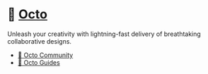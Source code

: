 # 🐙 [Octo](https://octo.coffee)

 Unleash your creativity with lightning-fast delivery of breathtaking collaborative designs.

 - [🌱 Octo Community](https://discord.com/channels/1197421122610806884/1197421195633643530)
 - [🤔 Octo Guides](https://octo.coffee/guides)